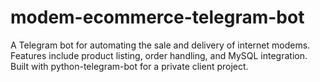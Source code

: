 # modem-ecommerce-telegram-bot
A Telegram bot for automating the sale and delivery of internet modems. Features include product listing, order handling, and MySQL integration. Built with python-telegram-bot for a private client project.

